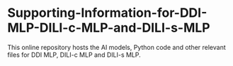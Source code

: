 # Supporting-Information-for-DDI-MLP-DILI-c-MLP-and-DILI-s-MLP
This online repository hosts the AI models, Python code and other relevant files for DDI MLP, DILI-c MLP and DILI-s MLP.
